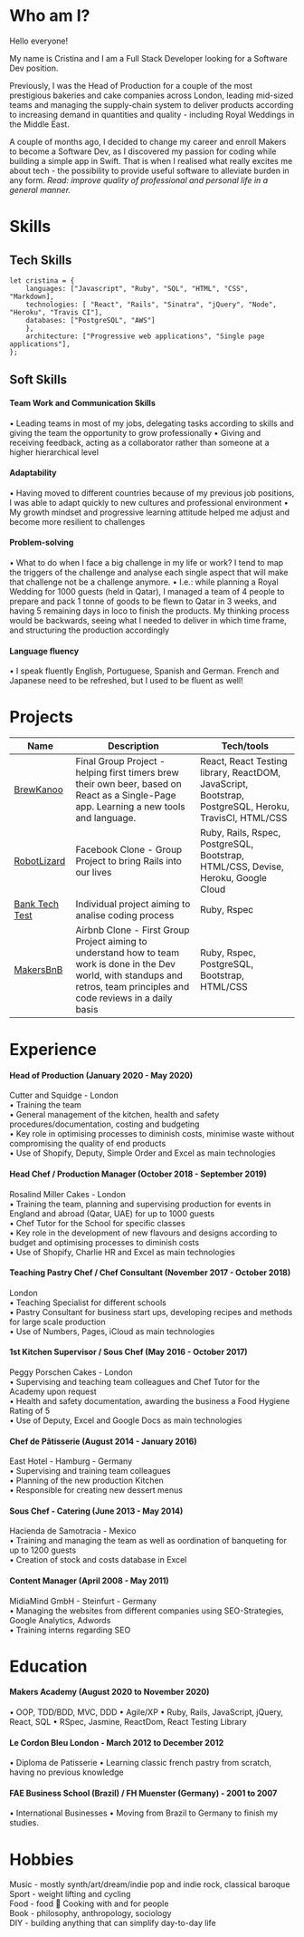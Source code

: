 # Who am I?

Hello everyone! 

My name is Cristina and I am a Full Stack Developer looking for a Software Dev position. 

Previously, I was the Head of Production for a couple of the most prestigious bakeries and cake companies across London, leading mid-sized teams and managing the supply-chain system to deliver products according to increasing demand in quantities and quality - including Royal Weddings in the Middle East.

A couple of months ago, I decided to change my career and enroll Makers to become a Software Dev, as I discovered my passion for coding while building a simple app in Swift. That is when I realised what really excites me about tech - the possibility to provide useful software to alleviate burden in any form. _Read: improve quality of professional and personal life in a general manner._

# Skills
## Tech Skills 
```
let cristina = {
    languages: ["Javascript", "Ruby", "SQL", "HTML", "CSS", "Markdown],
    technologies: [ "React", "Rails", "Sinatra", "jQuery", "Node", "Heroku", "Travis CI"], 
    databases: ["PostgreSQL", "AWS"]
    },
    architecture: ["Progressive web applications", "Single page applications"],
};
```

## Soft Skills 

#### Team Work and Communication Skills

• Leading teams in most of my jobs, delegating tasks according to skills and giving the team the opportunity to grow professionally
• Giving and receiving feedback, acting as a collaborator rather than someone at a higher hierarchical level 

#### Adaptability

• Having moved to different countries because of my previous job positions, I was able to adapt quickly to new cultures and professional environment
• My growth mindset and progressive learning attitude helped me adjust and become more resilient to challenges

#### Problem-solving

• What to do when I face a big challenge in my life or work? I tend to map the triggers of the challenge and analyse each single aspect that will make that challenge not be a challenge anymore.
• I.e.: while planning a Royal Wedding for 1000 guests (held in Qatar), I managed a team of 4 people to prepare and pack 1 tonne of goods to be flewn to Qatar in 3 weeks, and having 5 remaining days in loco to finish the products. My thinking process would be backwards, seeing what I needed to deliver in which time frame, and structuring the production accordingly

#### Language fluency

• I speak fluently English, Portuguese, Spanish and German. French and Japanese need to be refreshed, but I used to be fluent as well!


# Projects

| Name                         | Description       | Tech/tools        |
| ---------------------------- | ----------------- | ----------------- |
| [BrewKanoo](https://brewkanoo.herokuapp.com/ "BrewKanoo")          | Final Group Project - helping first timers brew their own beer, based on React as a Single-Page app. Learning a new tools and language. | React, React Testing library, ReactDOM, JavaScript, Bootstrap, PostgreSQL, Heroku, TravisCI, HTML/CSS |
| [RobotLizard](https://acebook-robotlizard.herokuapp.com/ "RobotLizard")           | Facebook Clone - Group Project to bring Rails into our lives     | Ruby, Rails, Rspec, PostgreSQL, Bootstrap, HTML/CSS, Devise, Heroku, Google Cloud              |
| [Bank Tech Test](https://github.com/cfujiname/bank-tech-test "Bank Tech Test")          | Individual project aiming to analise coding process | Ruby, Rspec |
| [MakersBnB](https://github.com/cfujiname/makersbnb "MakersBnB")              | Airbnb Clone - First Group Project aiming to understand how to team work is done in the Dev world, with standups and retros, team principles and code reviews in a daily basis    | Ruby, Rspec, PostgreSQL, Bootstrap, HTML/CSS              |


# Experience

#### Head of Production (January 2020 - May 2020)<br>
Cutter and Squidge - London<br>
• Training the team<br>
• General management of the kitchen, health and safety procedures/documentation, costing and budgeting<br>
• Key role in optimising processes to diminish costs, minimise waste without compromising the quality of end products<br>
• Use of Shopify, Deputy, Simple Order and Excel as main technologies

#### Head Chef / Production Manager (October 2018 - September 2019)<br>
Rosalind Miller Cakes - London<br>
• Training the team, planning and supervising production for events in England and abroad (Qatar, UAE) for up to 1000 guests<br>
• Chef Tutor for the School for specific classes<br>
• Key role in the development of new flavours and designs according to budget and optimising processes to diminish costs<br>
• Use of Shopify, Charlie HR and Excel as main technologies

#### Teaching Pastry Chef / Chef Consultant (November 2017 - October 2018)<br>
London<br>
• Teaching Specialist for different schools<br>
• Pastry Consultant for business start ups, developing recipes and methods for large scale production<br>
• Use of Numbers, Pages, iCloud as main technologies<br>

#### 1st Kitchen Supervisor / Sous Chef (May 2016 - October 2017)<br>
Peggy Porschen Cakes - London<br>
• Supervising and teaching team colleagues and Chef Tutor for the Academy upon request<br>
• Health and safety documentation, awarding the business a Food Hygiene Rating of 5<br>
• Use of Deputy, Excel and Google Docs as main technologies

#### Chef de Pâtisserie (August 2014 - January 2016)<br>
East Hotel - Hamburg - Germany<br>
• Supervising and training team colleagues<br>
• Planning of the new production Kitchen<br>
• Responsible for creating new dessert menus<br>

#### Sous Chef - Catering (June 2013 - May 2014)<br>
Hacienda de Samotracia - Mexico<br>
• Training and managing the team as well as oordination of banqueting for up to 1200 guests<br>
• Creation of stock and costs database in Excel

#### Content Manager (April 2008 - May 2011)<br> 
MidiaMind GmbH - Steinfurt - Germany<br>
• Managing the websites from different companies using SEO-Strategies, Google Analytics, Adwords<br>
• Training interns regarding SEO

# Education

#### Makers Academy (August 2020 to November 2020)

• OOP, TDD/BDD, MVC, DDD
• Agile/XP
• Ruby, Rails, JavaScript, jQuery, React, SQL
• RSpec, Jasmine, ReactDom, React Testing Library

#### Le Cordon Bleu London - March 2012 to December 2012

• Diploma de Patisserie
• Learning classic french pastry from scratch, having no previous knowledge

#### FAE Business School (Brazil) / FH Muenster (Germany) - 2001 to 2007

• International Businesses
• Moving from Brazil to Germany to finish my studies. 

# Hobbies

Music - mostly synth/art/dream/indie pop and indie rock, classical baroque<br>
Sport - weight lifting and cycling<br>
Food - food 🤤 Cooking with and for people<br>
Book - philosophy, anthropology, sociology<br>
DIY - building anything that can simplify day-to-day life


